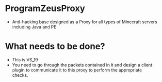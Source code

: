 # ProgramZeusProxy
- Anti-hacking base designed as a Proxy for all types of Minecraft servers including Java and PE

# What needs to be done?
- This is VS_19
- You need to go through the packets contained in it and design a client plugin to communicate it to this proxy to perform the appropriate checks.
